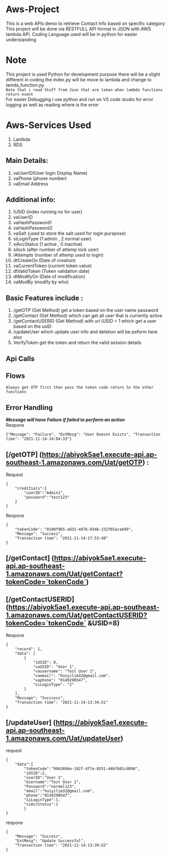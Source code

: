 # Aws-Project
This is a web APIs demo to retrieve Contact Info based on specific category This project will be done via RESTFULL API format in JSON with AWS lambda API. Coding Language used will be in python for easier understanding

# Note
This project is used Python for development purpose there will be a slight different in coding the index.py will be move to lambda and change to lamda_function.py<br />
`Note that i read Stuff from Json that are taken when lambda functions return event`<br />
For easier Debugging i use python and run on VS code studio for error logging as well as reading where is the error


# Aws-Services Used
1. Lambda
2. RDS



## Main Details:
1. vaUserID(User login Display Name)
2. vaPhone (phone number)
3. vaEmail Address 

## Additional info:
1. IUSID (index running no for user)
2. vaUserID
3. vaHashPassword1
4. vaHashPassword2
5. vaSalt (used to store the salt used for login purspose)
6. siLoginType (1 admin , 2 normal user)
7. siAccStatus (1 active , 0 inactive)
8. silock (after number of attemp lock user)
9. iAttempts (number of attemp used to login)
10. dtCreateOn (Date of creation)
11. vaCurrentToken (current token value)
12. dtValidToken (Token validation date)
13. dtModifyOn (Date of modification)
14. vaModBy (modify by who)

## Basic Features include : 
1. /getOTP (Get Method) get a token based on the user name password 
2. /getContact (Get Method) which can get all user that is currently active
3. /getContactUSERID (Get Method) with url iUSID = 1 which get a user based on the usID
4. /updateUser which update user info and deletion will be peform here also
5. VerifyToken get the token and return the valid session details

## Api Calls
## Flows
`Always get OTP first then pass the token code return to the other functions`

## Error Handling
***Message will have Failure if failed to perform an action***<br />
Respone
```
{"Message": "Failure", "ExtMesg": "User Doesnt Exists", "Transaction time": "2021-11-14-14:04:33"}
```

## [/getOTP] (https://abiyok5ae1.execute-api.ap-southeast-1.amazonaws.com/Uat/getOTP) :
Request
```
{
    "creditials":{
        "userID":"Admin1",
        "password":"test123"
    }
}
```
Respone
```
{
    "tokenCode": "0189f9b5-a831-487b-834b-232f65acad49",
    "Message": "Success",
    "Transaction time": "2021-11-14-17:53:48"
}
```

## [/getContact] (https://abiyok5ae1.execute-api.ap-southeast-1.amazonaws.com/Uat/getContact?tokenCode=`tokenCode`)
    

## [/getContactUSERID] (https://abiyok5ae1.execute-api.ap-southeast-1.amazonaws.com/Uat/getContactUSERID?tokenCode=`tokenCode` &USID=8)
Respone
```
{
    "record": 1,
    "data": [
        {
            "iUSID": 8,
            "vaUSID": "User 1",
            "vausername": "Test User 1",
            "vaemail": "huiyilim32@gmail.com",
            "vaphone": "0149290547",
            "siLoginType": "2"
        }
    ],
    "Message": "Succcess",
    "Transaction time": "2021-11-14-13:34:51"
}
```
## [/updateUser] (https://abiyok5ae1.execute-api.ap-southeast-1.amazonaws.com/Uat/updateUser)
request
```
{
    "data":{
        "tokenCode":"996309de-192f-4f7e-8551-44bf601cd090",
        "iUSID":2,
        "userID":"User 1",
        "Username":"Test User 1",
        "Password":"normal123",
        "email":"huiyilim32@gmail.com",
        "phone":"0149290547",
        "siLoginType":1,
        "siAccStatus":1
        }
}
```
respone
```
{
    "Message": "Success",
    "ExtMesg": "Update Successful",
    "Transaction time": "2021-11-14-13:39:52"
}
```
